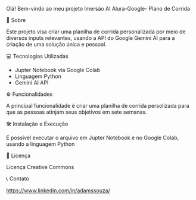  Olá! Bem-vindo ao meu projeto Imersão AI Alura-Google- Plano de Corrida
 
🚀 Sobre

Este projeto visa criar uma planilha de corrida personalizada por meio de diversos inputs relevantes, usando a API do Google Gemini AI para a criação de uma solução única e pessoal.


💻 Tecnologias Utilizadas
- Jupter Notebook via Google Colab
- Linguagem Python
- Gemini AI API


⚙️ Funcionalidades

A principal funcionalidade é criar uma planilha de corrida persolizada para que as pessoas atinjam seus objetivos em sete semanas.


🛠️ Instalação e Execução

É possível executar o arquivo em Jupter Notebook e no Google Colab, usando a linguagem Python


📝 Licença

Licença Creative Commons


📞 Contato

https://www.linkedin.com/in/adamssouza/

